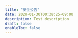 ```yaml
---
title: "安全公告"
date: 2020-01-30T00:38:25+09:00
description: Test description
draft: false
enableToc: false
---
```

